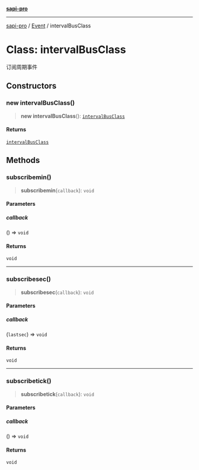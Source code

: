 [**sapi-pro**](../../../README.md)

***

[sapi-pro](../../../globals.md) / [Event](../README.md) / intervalBusClass

# Class: intervalBusClass

订阅周期事件

## Constructors

### new intervalBusClass()

> **new intervalBusClass**(): [`intervalBusClass`](intervalBusClass.md)

#### Returns

[`intervalBusClass`](intervalBusClass.md)

## Methods

### subscribemin()

> **subscribemin**(`callback`): `void`

#### Parameters

##### callback

() => `void`

#### Returns

`void`

***

### subscribesec()

> **subscribesec**(`callback`): `void`

#### Parameters

##### callback

(`lastsec`) => `void`

#### Returns

`void`

***

### subscribetick()

> **subscribetick**(`callback`): `void`

#### Parameters

##### callback

() => `void`

#### Returns

`void`
